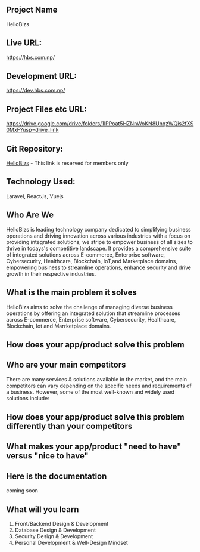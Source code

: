 Project Name
------------
HelloBizs

Live URL: 
------------
https://hbs.com.np/

Development URL:
------------
https://dev.hbs.com.np/

Project Files etc URL:
------------
https://drive.google.com/drive/folders/1IPPoat5HZNnWoKN8UnqzWQis2fXS0MxF?usp=drive_link

Git Repository:
------------
<a href = "https://github.com/Lafa0x9-Hackathon/hellobizs" target="_blank">HelloBizs</a> - This link is reserved for members only

Technology Used:
------------
Laravel, ReactJs, Vuejs

Who Are We 
------------
HelloBizs is leading technology company dedicated to simplifying business operations and driving innovation across various industries with a focus on providing integrated solutions, we stripe to empower business of all sizes to thrive in todays's competitive landscape. It provides a comprehensive suite of integrated solutions across E-commerce, Enterprise software, Cybersecurity, Healthcare, Blockchain, IoT,and Marketplace domains, empowering business to streamline operations, enhance security and drive growth in their respective industries.


What is the main problem it solves
------------
HelloBizs aims to solve the challenge of managing diverse business operations by offering an integrated solution that streamline processes across E-commerce, Enterprise software, Cybersecurity, Healthcare, Blockchain, Iot and Marrketplace domains.


How does your app/product solve this problem
--------------




Who are your main competitors
--------------

There are many services & solutions available in the market, and the main competitors can vary depending on the specific needs and requirements of a business. However, some of the most well-known and widely used solutions include:




How does your app/product solve this problem differently than your competitors
--------------



What makes your app/product "need to have" versus "nice to have"
--------------


Here is the documentation
----------------------------

coming soon



What will you learn
---------------------
1. Front/Backend Design & Development
2. Database Design & Development
3. Security Design & Development
4. Personal Development & Well-Design Mindset


